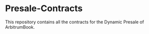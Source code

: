 # Presale-Contracts
This repository contains all the contracts for the Dynamic Presale of ArbitrumBook.

